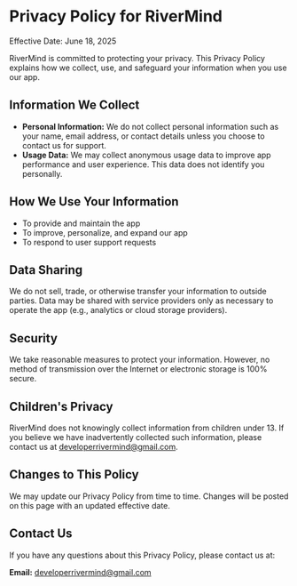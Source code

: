 # Privacy Policy for RiverMind

Effective Date: June 18, 2025

RiverMind is committed to protecting your privacy. This Privacy Policy explains how we collect, use, and safeguard your information when you use our app.

## Information We Collect
- **Personal Information:** We do not collect personal information such as your name, email address, or contact details unless you choose to contact us for support.
- **Usage Data:** We may collect anonymous usage data to improve app performance and user experience. This data does not identify you personally.

## How We Use Your Information
- To provide and maintain the app
- To improve, personalize, and expand our app
- To respond to user support requests

## Data Sharing
We do not sell, trade, or otherwise transfer your information to outside parties. Data may be shared with service providers only as necessary to operate the app (e.g., analytics or cloud storage providers).

## Security
We take reasonable measures to protect your information. However, no method of transmission over the Internet or electronic storage is 100% secure.

## Children's Privacy
RiverMind does not knowingly collect information from children under 13. If you believe we have inadvertently collected such information, please contact us at developerrivermind@gmail.com.

## Changes to This Policy
We may update our Privacy Policy from time to time. Changes will be posted on this page with an updated effective date.

## Contact Us
If you have any questions about this Privacy Policy, please contact us at:

**Email:** developerrivermind@gmail.com
